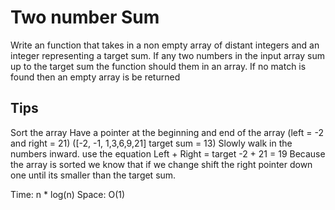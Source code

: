 # Two number Sum

Write an function that takes in a non empty array of distant integers and an integer representing a target sum. If any two numbers in the input array sum up to the target sum the function should them in an array. If no match is found then an empty array is be returned

## Tips

Sort the array
Have a pointer at the beginning and end of the array  (left = -2 and right = 21) ([-2, -1, 1,3,6,9,21] target sum = 13) 
Slowly walk in the numbers inward.
use the equation Left + Right = target 
-2 + 21 = 19
Because the array is sorted we know that if we change shift the right pointer down one until its smaller than the target sum.


Time: n * log(n)
Space: O(1)
